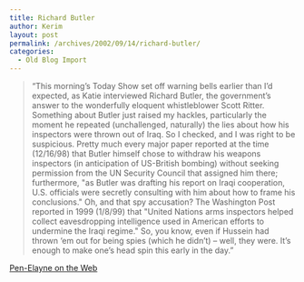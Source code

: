 ```yaml
---
title: Richard Butler
author: Kerim
layout: post
permalink: /archives/2002/09/14/richard-butler/
categories:
  - Old Blog Import
---
```


>   &#8220;This morning&#8217;s Today Show set off warning bells earlier than I&#8217;d expected, as Katie interviewed Richard Butler, the government&#8217;s answer to the wonderfully eloquent whistleblower Scott Ritter. Something about Butler just raised my hackles, particularly the moment he repeated (unchallenged, naturally) the lies about how his inspectors were thrown out of Iraq. So I checked, and I was right to be suspicious. Pretty much every major paper reported at the time (12/16/98) that Butler himself chose to withdraw his weapons inspectors (in anticipation of US-British bombing) without seeking permission from the UN Security Council that assigned him there; furthermore, "as Butler was drafting his report on Iraqi cooperation, U.S. officials were secretly consulting with him about how to frame his conclusions." Oh, and that spy accusation? The Washington Post reported in 1999 (1/8/99) that "United Nations arms inspectors helped collect eavesdropping intelligence used in American efforts to undermine the Iraqi regime." So, you know, even if Hussein had thrown &#8216;em out for being spies (which he didn&#8217;t) &#8211; well, they were. It&#8217;s enough to make one&#8217;s head spin this early in the day.&#8221;


<a href="http://elayneriggs.blogspot.com/" onclick="_gaq.push(['_trackEvent', 'outbound-article', 'http://elayneriggs.blogspot.com/', 'Pen-Elayne on the Web']);" >Pen-Elayne on the Web</a>

